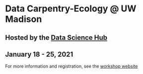 # Data Carpentry-Ecology @ UW Madison
## Hosted by the [Data Science Hub](datascience.wisc.edu)
## January 18 - 25, 2021

For more information and registration, see the [workshop website](https://uw-madison-datascience.github.io/2021-01-04-uwmadison-swc/)
